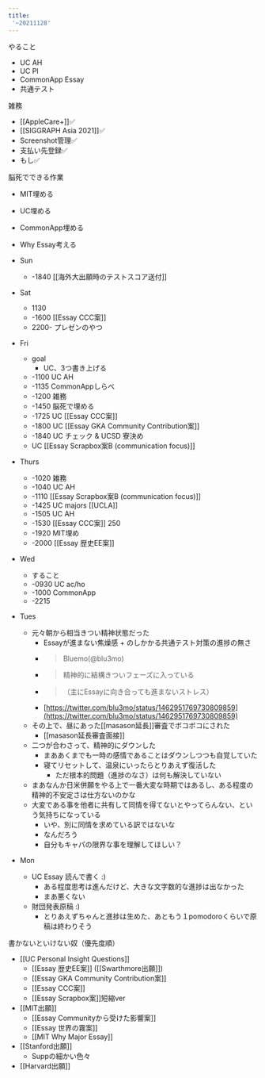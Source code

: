 ```yaml
---
title:
 '~20211128'
---
```


やること
- UC AH
- UC PI
- CommonApp Essay
- 共通テスト

雑務
- [[AppleCare+]]✅
- [[SIGGRAPH Asia 2021]]✅
- Screenshot管理✅
- 支払い先登録✅
- もし✅

脳死でできる作業
- MIT埋める
- UC埋める
- CommonApp埋める
- Why Essay考える

- Sun
    - -1840 [[海外大出願時のテストスコア送付]]

- Sat
    - 1130
    - -1600 [[Essay CCC案]]
    - 2200- プレゼンのやつ

- Fri
    - goal
        - UC、3つ書き上げる
    - -1100 UC AH
    - -1135 CommonAppしらべ
    - -1200 雑務
    - -1450 脳死で埋める
    - -1725 UC [[Essay CCC案]]
    - -1800 UC [[Essay GKA Community Contribution案]]
    - -1840 UC チェック & UCSD 寮決め
    - UC [[Essay Scrapbox案B (communication focus)]]


- Thurs
    - -1020 雑務
    - -1040 UC AH
    - -1110 [[Essay Scrapbox案B (communication focus)]]
    - -1425 UC majors [[UCLA]]
    - -1505 UC AH
    - -1530 [[Essay CCC案]] 250
    - -1920 MIT埋め
    - -2000 [[Essay 歴史EE案]]

- Wed
    - すること
    - -0930 UC ac/ho
    - -1000 CommonApp
    - -2215

- Tues
    - 元々朝から相当きつい精神状態だった
        - Essayが進まない焦燥感 + のしかかる共通テスト対策の進捗の無さ
        - > Bluemo(@blu3mo)
        - > 精神的に結構きついフェーズに入っている
        - > （主にEssayに向き合っても進まないストレス）
        - [https://twitter.com/blu3mo/status/1462951769730809859](https://twitter.com/blu3mo/status/1462951769730809859)
    - その上で、昼にあった[[masason延長]]審査でボコボコにされた
        - [[masason延長審査面接]]
    - 二つが合わさって、精神的にダウンした
        - まああくまでも一時の感情であることはダウンしつつも自覚していた
        - 寝てリセットして、温泉にいったらとりあえず復活した
            - ただ根本的問題（進捗のなさ）は何も解決していない
    - まあなんか日米併願をやる上で一番大変な時期ではあるし、ある程度の精神的不安定さは仕方ないのかな
    - 大変である事を他者に共有して同情を得てないとやってらんない、という気持ちになっている
        - いや、別に同情を求めている訳ではないな
        - なんだろう
        - 自分もキャパの限界な事を理解してほしい？

- Mon
    - UC Essay 読んで書く :)
        - ある程度思考は進んだけど、大きな文字数的な進捗は出なかった
        - まあ悪くない
    - 財団発表原稿 :)
        - とりあえずちゃんと進捗は生めた、あともう１pomodoroくらいで原稿は終わりそう


書かないといけない奴（優先度順）
- [[UC Personal Insight Questions]]
    - [[Essay 歴史EE案]] ([[Swarthmore出願]])
    - [[Essay GKA Community Contribution案]]
    - [[Essay CCC案]]
    - [[Essay Scrapbox案]]短縮ver
- [[MIT出願]]
    - [[Essay Communityから受けた影響案]]
    - [[Essay 世界の霧案]]
    - [[MIT Why Major Essay]]
- [[Stanford出願]]
    - Suppの細かい色々
- [[Harvard出願]]

